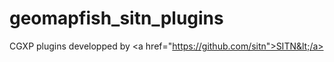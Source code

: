 geomapfish_sitn_plugins
=======================

CGXP plugins developped by &lt;a href="https://github.com/sitn">SITN&lt;/a>
